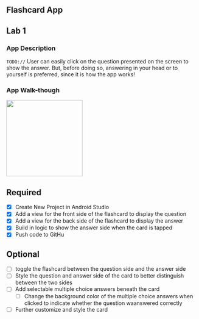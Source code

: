 ## Flashcard App

## Lab 1

### App Description
`TODO://` User can easily click on the question presented on the screen to show the answer. But, before doing so, answering in your head or to yourself is preferred, since it is how the app works!

### App Walk-though

<img src="![Lab1](https://user-images.githubusercontent.com/111629844/191869619-dd38a990-f971-48cc-b54a-2740368c544b.gif)" width=200><br>

## Required
- [x] Create New Project in Android Studio
- [X] Add a view for the front side of the flashcard to display the question
- [X] Add a view for the back side of the flashcard to display the answer
- [X] Build in logic to show the answer side when the card is tapped
- [X] Push code to GitHu
## Optional
- [ ] toggle the flashcard between the question side and the answer side
- [ ] Style the question and answer side of the card to better distinguish between the two sides
- [ ] Add selectable multiple choice answers beneath the card
   - [ ] Change the background color of the multiple choice answers when clicked to indicate whether the question waanswered correctly
- [ ] Further customize and style the card
